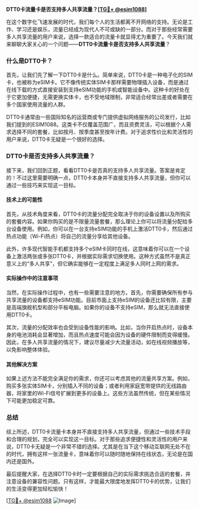 **DTT0卡流量卡是否支持多人共享流量？[[TG💪+ @esim1088](https://t.me/s/esim1088)]**

在这个数字化飞速发展的时代，我们每个人的生活都离不开网络的支持。无论是工作、学习还是娱乐，流量已经成为现代人不可或缺的一部分。而对于那些经常需要多人共享流量的用户来说，选择一款适合的流量卡就显得尤为重要了。今天我们就来聊聊大家关心的一个问题——**DTT0卡流量卡是否支持多人共享流量**？

### 什么是DTT0卡？

首先，让我们先了解一下DTT0卡是什么。简单来说，DTT0卡是一种电子化的SIM卡，也被称为eSIM卡。它不像传统实体SIM卡那样需要物理插入设备，而是通过在线下载的方式直接安装到支持eSIM功能的手机或智能设备中。这种卡的好处在于它更加便捷，无需更换实体卡，也不受地域限制，非常适合经常出差或者需要在多个国家使用流量的人群。

DTT0卡通常由一些国际知名的运营商或专门提供虚拟网络服务的公司发行，比如我们提到的ESIM1088。这类卡不仅覆盖范围广，而且资费灵活，可以根据个人需求选择不同的套餐，比如按月、按季度甚至按年计费。对于追求性价比和灵活性的用户来说，DTT0卡无疑是一个很好的选择。

### DTT0卡是否支持多人共享流量？

接下来，我们回到正题，看看DTT0卡是否真的支持多人共享流量。答案是肯定的！不过这里需要明确一点，DTT0卡本身并不直接支持多人共享流量，但你可以通过一些技巧来实现这一目标。

#### 技术上的可能性

首先，从技术角度来看，DTT0卡的流量分配完全取决于你的设备设置以及所购买的套餐内容。如果你购买的是不限量流量套餐，那么理论上你可以将流量分配给多台设备使用。例如，你可以在一台支持eSIM功能的手机上激活DTT0卡，然后通过热点功能（Wi-Fi热点）将自己的流量分享给其他设备。

此外，许多现代智能手机都支持多个eSIM卡同时在线，这意味着你可以在一个设备上激活两张或多张DTT0卡，并根据实际需求切换使用。这种方式虽然不是真正意义上的“多人共享”，但它确实能够在一定程度上满足多人同时上网的需求。

#### 实际操作中的注意事项

当然，在实际操作过程中，也有一些需要注意的地方。首先，你需要确保所有参与共享流量的设备都支持eSIM功能。目前市面上支持eSIM的设备还比较有限，主要是高端旗舰机型和部分平板电脑。如果你的设备不支持eSIM，那么就无法直接使用DTT0卡。

其次，流量的分配效率也会受到设备性能的影响。比如，当你开启热点时，设备本身的电池消耗会显著增加，而且热点速度可能会因为设备的硬件限制而变得缓慢。因此，在多人共享流量的情况下，建议尽量减少大流量活动，如在线视频播放等，以免影响整体体验。

#### 其他解决方案

如果上述方法不能完全满足你的需求，你还可以考虑其他的流量共享方案。例如，购买多张实体SIM卡，分别插入不同的设备；或者利用家庭宽带提供的无线路由器，将家里的Wi-Fi信号扩展到更多的设备上。这些方法虽然传统，但在某些情况下可能更加稳定可靠。

### 总结

综上所述，DTT0卡流量卡本身并不直接支持多人共享流量，但通过一些技术手段和合理的规划，完全可以实现这一目标。对于那些追求便捷性和灵活性的用户来说，DTT0卡无疑是一个非常不错的选择。尤其是在当下这个移动互联网无处不在的时代，拥有这样一张流量卡，意味着你可以随时随地保持在线状态，无论是在国内还是国外。

最后提醒大家，在选择DTT0卡时一定要根据自己的实际需求挑选合适的套餐，并注意设备的兼容性问题。只有这样，才能最大限度地发挥DTT0卡的优势，让我们的生活变得更加轻松愉快！

[[TG💪+ @esim1088](https://t.me/s/esim1088) ![Image](https://i.postimg.cc/4NQfJmqS/Snipaste-2025-05-13-00-14-12.png)]